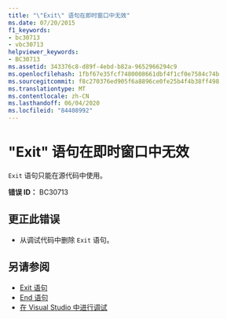 ```yaml
---
title: "\"Exit\" 语句在即时窗口中无效"
ms.date: 07/20/2015
f1_keywords:
- bc30713
- vbc30713
helpviewer_keywords:
- BC30713
ms.assetid: 343376c8-d89f-4ebd-b82a-9652966294c9
ms.openlocfilehash: 1fbf67e35fcf7480008661dbf4f1cf0e7584c74b
ms.sourcegitcommit: f8c270376ed905f6a8896ce0fe25b4f4b38ff498
ms.translationtype: MT
ms.contentlocale: zh-CN
ms.lasthandoff: 06/04/2020
ms.locfileid: "84408992"
---
```

# <a name="exit-statements-are-not-valid-in-the-immediate-window"></a>"Exit" 语句在即时窗口中无效
`Exit` 语句只能在源代码中使用。  
  
 **错误 ID：** BC30713  
  
## <a name="to-correct-this-error"></a>更正此错误  
  
- 从调试代码中删除 `Exit` 语句。  
  
## <a name="see-also"></a>另请参阅

- [Exit 语句](../language-reference/statements/exit-statement.md)
- [End 语句](../language-reference/statements/end-statement.md)
- [在 Visual Studio 中进行调试](/visualstudio/debugger/debugger-feature-tour)
